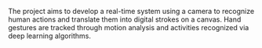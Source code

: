 The project aims to develop a real-time system using a camera to recognize human actions and translate them into digital strokes on a canvas. Hand gestures are tracked through motion analysis and activities recognized via deep learning algorithms. 
